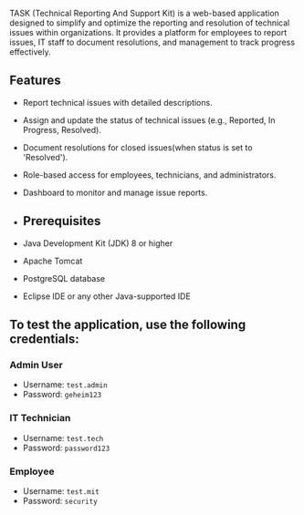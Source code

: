TASK (Technical Reporting And Support Kit) is a web-based application designed to simplify and optimize the reporting and resolution of technical issues within organizations.
It provides a platform for employees to report issues, IT staff to document resolutions, and management to track progress effectively.

## Features
- Report technical issues with detailed descriptions.
- Assign and update the status of technical issues (e.g., Reported, In Progress, Resolved).
- Document resolutions for closed issues(when status is set to 'Resolved').
- Role-based access for employees, technicians, and administrators.
- Dashboard to monitor and manage issue reports.

- ## Prerequisites
- Java Development Kit (JDK) 8 or higher
- Apache Tomcat 
- PostgreSQL database
- Eclipse IDE or any other Java-supported IDE


## To test the application, use the following credentials:
### Admin User
- Username: `test.admin`
- Password: `geheim123`

### IT Technician
- Username: `test.tech`
- Password: `password123`

### Employee
- Username: `test.mit`
- Password: `security`
